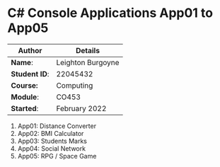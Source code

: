 # C# Console Applications App01 to App05
| Author | Details |
| ---- | ---- |
**Name**: | Leighton Burgoyne |
**Student ID**: | 22045432 |
**Course:** | Computing |
**Module**: | CO453 |
**Started**: | February 2022 |    

1. App01: Distance Converter
2. App02: BMI Calculator
3. App03: Students Marks
4. App04: Social Network
5. App05: RPG / Space Game
